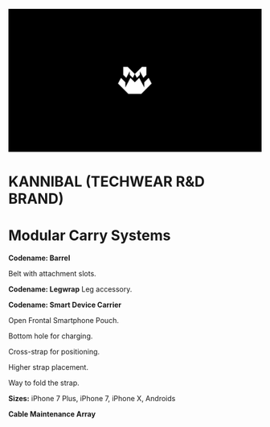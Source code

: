 ![](assets/kannibal-banner.png)

# KANNIBAL (TECHWEAR R&D BRAND)

# Modular Carry Systems

**Codename: Barrel**

Belt with attachment slots.

**Codename: Legwrap**
Leg accessory.

**Codename: Smart Device Carrier**

Open Frontal Smartphone Pouch.

Bottom hole for charging.

Cross-strap for positioning.

Higher strap placement.

Way to fold the strap.

**Sizes:** iPhone 7 Plus, iPhone 7, iPhone X, Androids

**Cable Maintenance Array**



